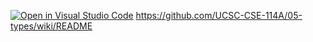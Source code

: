 [![Open in Visual Studio Code](https://classroom.github.com/assets/open-in-vscode-718a45dd9cf7e7f842a935f5ebbe5719a5e09af4491e668f4dbf3b35d5cca122.svg)](https://classroom.github.com/online_ide?assignment_repo_id=11271521&assignment_repo_type=AssignmentRepo)
https://github.com/UCSC-CSE-114A/05-types/wiki/README
